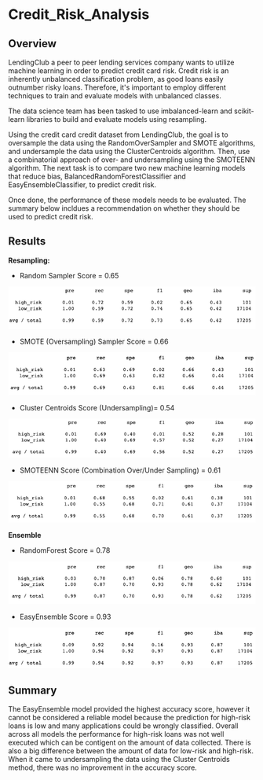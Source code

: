 # Credit_Risk_Analysis

## Overview
LendingClub a peer to peer lending services company wants to utilize machine learning in order to predict credit card risk. Credit risk is an inherently unbalanced classification problem, as good loans easily outnumber risky loans. Therefore, it's important to employ different techniques to train and evaluate models with unbalanced classes. 

The data science team has been tasked to use imbalanced-learn and scikit-learn libraries to build and evaluate models using resampling.

Using the credit card credit dataset from LendingClub, the goal is to oversample the data using the RandomOverSampler and SMOTE algorithms, and undersample the data using the ClusterCentroids algorithm. Then, use a combinatorial approach of over- and undersampling using the SMOTEENN algorithm. The next task is to compare two new machine learning models that reduce bias, BalancedRandomForestClassifier and EasyEnsembleClassifier, to predict credit risk. 

Once done, the performance of these models needs to be evaluated. The summary below incldues a recommendation on whether they should be used to predict credit risk.

## Results

**Resampling:** 

* Random Sampler Score = 0.65

![This is an image](Images/random.png)

* SMOTE (Oversampling) Sampler Score = 0.66

![This is an image](Images/smote.png)

* Cluster Centroids Score (Undersampling)= 0.54

![This is an image](Images/cluster.png)

* SMOTEENN Score (Combination Over/Under Sampling) = 0.61

![This is an image](Images/smoteenn.png)

**Ensemble**

* RandomForest Score = 0.78

![This is an image](Images/randomforest.png)

* EasyEnsemble Score = 0.93

![This is an image](Images/easy.png)

## Summary

The EasyEnsemble model provided the highest accuracy score, however it cannot be considered a reliable model because the prediction for high-risk loans is low and many applications could be wrongly classified. Overall across all models the performance for high-risk loans was not well executed which can be contigent on the amount of data collected. There is also a big difference between the amount of data for low-risk and high-risk. When it came to undersampling the data using the Cluster Centroids method, there was no improvement in the accuracy score.


